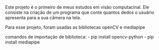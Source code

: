 Este projeto é o primeiro de meus estudos em visão computacinal. Ele consiste na criação de um programa que conte quantos dedos o usuário apresenta para a sua câmera na tela.

Para esse projeto, foram usadas as bibliotecas openCV e mediapipe 


comandos de importação de biblioteca:
        -  pip install opencv-python
        -  pip install mediapipe
        
